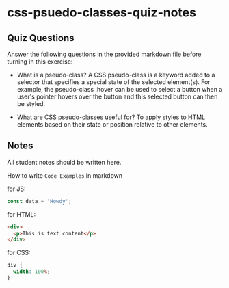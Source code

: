 # css-psuedo-classes-quiz-notes

## Quiz Questions

Answer the following questions in the provided markdown file before turning in this exercise:

- What is a pseudo-class?
  A CSS pseudo-class is a keyword added to a selector that specifies a special state of the selected element(s). For example, the pseudo-class :hover can be used to select a button when a user's pointer hovers over the button and this selected button can then be styled.

- What are CSS pseudo-classes useful for?
  To apply styles to HTML elements based on their state or position relative to other elements.

## Notes

All student notes should be written here.

How to write `Code Examples` in markdown

for JS:

```javascript
const data = 'Howdy';
```

for HTML:

```html
<div>
  <p>This is text content</p>
</div>
```

for CSS:

```css
div {
  width: 100%;
}
```
